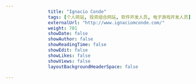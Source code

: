 ---
                title: "Ignacio Conde"
                tags: [个人网站, 投资组合网站, 软件开发人员, 电子游戏开发人员]
                externalUrl: "http://www.ignaciomconde.com/"
                weight: 701
                showDate: false
                showAuthor: false
                showReadingTime: false
                showEdit: false
                showLikes: false
                showViews: false
                layoutBackgroundHeaderSpace: false
                ---

